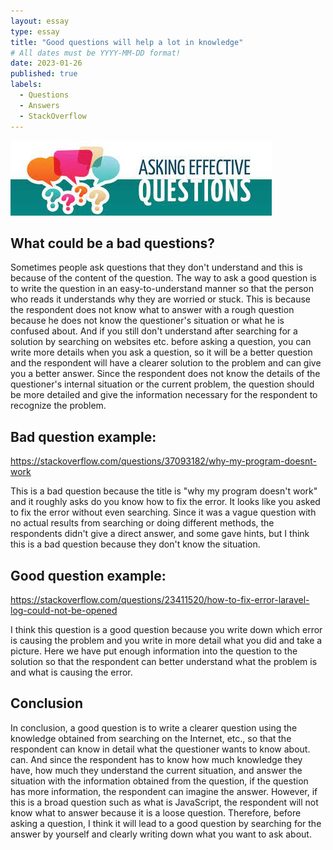 ```yaml
---
layout: essay
type: essay
title: "Good questions will help a lot in knowledge"
# All dates must be YYYY-MM-DD format!
date: 2023-01-26
published: true
labels:
  - Questions
  - Answers
  - StackOverflow
---
```


<img class="img-fluid" src="../img/goodQuestion.jpeg">

## What could be a bad questions?

Sometimes people ask questions that they don't understand and this is because of the content of the question. The way to ask a good question is to write the question in an easy-to-understand manner so that the person who reads it understands why they are worried or stuck. This is
because the respondent does not know what to answer with a rough question because he does not know the questioner's situation or what he is 
confused about. And if you still don't understand after searching for a solution by searching on websites etc. before asking a question, you 
can write more details when you ask a question, so it will be a better question and the respondent will have a clearer solution to the problem
and can give you a better answer. Since the respondent does not know the details of the questioner's internal situation or the current problem, the question should be more detailed and give the information necessary for the respondent to recognize the problem.

## Bad question example:

https://stackoverflow.com/questions/37093182/why-my-program-doesnt-work

This is a bad question because the title is "why my program doesn't work" and it roughly asks do you know how to fix the error. It looks like you asked to fix the error without even searching. Since it was a vague question with no actual results from searching or doing different methods, the respondents didn't give a direct answer, and some gave hints, but I think this is a bad question because they don't know the situation.

## Good question example:

https://stackoverflow.com/questions/23411520/how-to-fix-error-laravel-log-could-not-be-opened

I think this question is a good question because you write down which error is causing the problem and you write in more detail what you did and take a picture. Here we have put enough information into the question to the solution so that the respondent can better understand what the problem is and what is causing the error.

## Conclusion

In conclusion, a good question is to write a clearer question using the knowledge obtained from searching on the Internet, etc., so that the respondent can know in detail what the questioner wants to know about. can. And since the respondent has to know how much knowledge they have, how much they understand the current situation, and answer the situation with the information obtained from the question, if the question has more information, the respondent can imagine the answer. However, if this is a broad question such as what is JavaScript, the respondent will not know what to answer because it is a loose question. Therefore, before asking a question, I think it will lead to a good question by searching for the answer by yourself and clearly writing down what you want to ask about.
